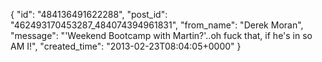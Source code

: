  {
   "id": "484136491622288",
   "post_id": "462493170453287_484074394961831",
   "from_name": "Derek Moran",
   "message": "'Weekend Bootcamp with Martin?'..oh fuck that, if he's in so AM I!",
   "created_time": "2013-02-23T08:04:05+0000"
 }
